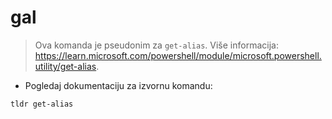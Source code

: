 # gal

> Ova komanda je pseudonim za `get-alias`.
> Više informacija: <https://learn.microsoft.com/powershell/module/microsoft.powershell.utility/get-alias>.

- Pogledaj dokumentaciju za izvornu komandu:

`tldr get-alias`
